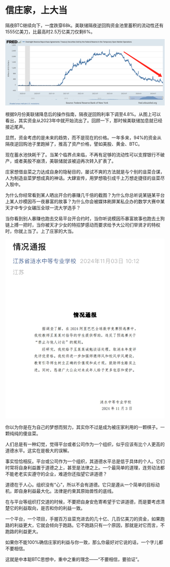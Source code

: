# 信庄家，上大当

隔夜BTC继续向下，一度跌穿68k。美联储隔夜逆回购资金池里蓄积的流动性还有1555亿美刀，比最高时2.5万亿美刀仅剩6%。

![](2024-11-03-A01.png)

根据9月份美联储降息后的操作指南，隔夜逆回购利率下调至4.8%。从图上可以看出，其实资金从2023年中就开始流出了。回顾一下，那时候美联储加息就已经接近尾声。

显然，资金考虑的是未来的趋势，而不是现在的价格。一年多来，94%的资金从隔夜逆回购池子里跑掉了，推高了资产价格，譬如美股、黄金、BTC。

现在蓄水池快耗干了。当某个临界点来临，不再有足够的流动性可以支撑银行不破产，或者美股不崩溃，美联储就该被迫再次转入扩表了。

庄家想借韭菜之力达成自身的隐秘目的，屡试不爽的方法就是与个别的韭菜合谋，人为制造韭菜梦想成真的神话。大肆宣传，用梦想吸引成千上万想走捷径的韭菜尽入彀中。

为什么你经常看到某人晒出开合约暴赚几千倍的截图？为什么你总听说某链某平台上某人炒模因币一夜暴富的故事？为什么你会被媒体刷屏某私企办的数学大赛中某天才中专少女碾压全球一流大学选手？

当你看到别人暴赚也跑去交易平台开合约时，当你听说模因币暴富故事也跑去土狗链上搏一把时，当你被天才少女的特招梦感动而要求给予大公司们举贤才的特权时，你就上当了。上了庄家的大当。

![](2024-11-03-A02.png)

你以为你是在为自己的梦想而努力，其实你不过是成为被庄家利用的一颗棋子。一颗纯纯的傻韭菜。

人们总是有一种幻觉，觉得平台或者公司作为一个组织，似乎应该有比个人更高的道德水平。这实在是极大的误解。

事实恰恰相反。平台或公司作为一个组织，其道德水平总是低于具体的个人。它们时常将自身利益置于道德之上，甚至是法律之上。一个最简单的道理，连劳动法都不能老老实实遵守的企业，难道你还指望它讲道德？

道德在于人心。组织没有“心”，所以不会有道德。它只是遵从一个简单的目标动机，即自身利益最大化。法律是约束其原始兽性的底线。

在与平台等组织打交道的时候，不要把自身安危寄希望于它讲道德，而是要考虑清楚它的利益取向，是否和你的利益一致。

一个平台，一个项目，手握百万韭菜充进去的几十亿、几百亿美刀的资金，如果跑路的利益更大，它就会倾向于跑路。它不跑路只有一个原因，那就是对它而言，不跑路的利益更大。

如果你不能100%确信庄家的利益与你一致，那么你最好对它说的话，一个字儿都不要相信。

这就是中本聪BTC思想中，重中之重的理念——“不要相信，要验证”。
